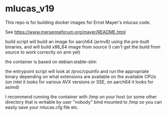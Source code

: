 # mlucas_v19

This repo is for building docker images for Ernst Mayer's mlucas code.

See https://www.mersenneforum.org/mayer/README.html

build script will build an image for aarch64 (armv8) using the pre-built binaries, and will build x86_64 image from source (I can't get the build from source to work correctly on arm yet)

the container is based on debian:stable-slim

the entrypoint script will look at /proc/cpuinfo and run the appropriate binary depending on what extensions are available on the available CPUs (on intel it looks for various AVX versions or SSE, on aarch64 it looks for asimd)

I recommend running the container with /tmp on your host (or some other directory that is writable by user "nobody" bind mounted to /tmp so you can easily save your mlucas.cfg file etc.
